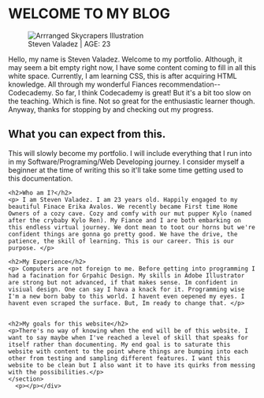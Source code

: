 <html>
<body>
<h1 class="welcome">WELCOME TO MY BLOG</h1>
	  <figure>
		<img src="C:\Users\steve\OneDrive\Pictures\Dallas Bldngs.png" alt="Arrranged Skycrapers Illustration"/>
		<figcaption>Steven Valadez | AGE: 23 </figcaption>
	  </figure>
<div>
	  <p>Hello, my name is Steven Valadez. Welcome to my portfolio. Although, it may seem a bit empty right now, I have some content coming to fill in all this white space. Currently, I am learning CSS, this is after acquiring HTML knowledge. All through my wonderful Fiances recommendation--Codecademy. So far, I think Codecademy is great! But it's a bit too slow on the teaching. Which is fine. Not so great for the enthusiastic learner though. Anyway, thanks for stopping by and checking out my progress.</p></div>
<div>
<section>
	<h2> What you can expect from this.</h2>
	<p> This will slowly become my portfolio. I will include everything that I run into in my Software/Programing/Web Developing journey. I consider myself a beginner at the time of writing this so it'll take some time getting used to this documentation.</p>
	
	<h2>Who am I?</h2>
	<p> I am Steven Valadez. I am 23 years old. Happily engaged to my beautiful Finace Erika Avalos. We recently became First time Home Owners of a cozy cave. Cozy and comfy with our mut pupper Kylo (named after the crybaby Kylo Ren). My Fiance and I are both embarking on this endless virtual journey. We dont mean to toot our horns but we're confident things are gonna go pretty good. We have the drive, the patience, the skill of learning. This is our career. This is our purpose. </p>
	
	<h2>My Experience</h2>
	<p> Computers are not foreign to me. Before getting into programming I had a facination for Grpahic Design. My skills in Adobe Illustrator are strong but not advanced, if that makes sense. Im confident in visiual design. One can say I hava a knack for it. Programming wise I'm a new born baby to this world. I havent even oepened my eyes. I havent even scraped the surface. But, Im ready to change that. </p>
	
	
	<h2>My goals for this website</h2>
	<p>There's no way of knowing when the end will be of this website. I want to say maybe when I've reached a level of skill that speaks for itself rather than documenting. My end goal is to saturate this website with content to the point where things are bumping into each other from testing and sampling different features. I want this website to be clean but I also want it to have its quirks from messing with the possibilities.</p>
	</section>
	  <p></p></div>
  </body>
</html>
